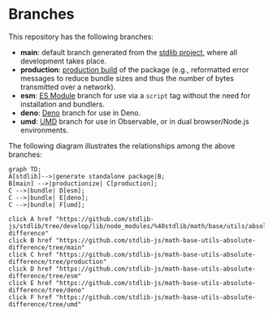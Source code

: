 <!--

@license Apache-2.0

Copyright (c) 2022 The Stdlib Authors.

Licensed under the Apache License, Version 2.0 (the "License");
you may not use this file except in compliance with the License.
You may obtain a copy of the License at

    http://www.apache.org/licenses/LICENSE-2.0

Unless required by applicable law or agreed to in writing, software
distributed under the License is distributed on an "AS IS" BASIS,
WITHOUT WARRANTIES OR CONDITIONS OF ANY KIND, either express or implied.
See the License for the specific language governing permissions and
limitations under the License.

-->

# Branches

This repository has the following branches:

-   **main**: default branch generated from the [stdlib project][stdlib-url], where all development takes place.
-   **production**: [production build][production-url] of the package (e.g., reformatted error messages to reduce bundle sizes and thus the number of bytes transmitted over a network).
-   **esm**: [ES Module][esm-url] branch for use via a `script` tag without the need for installation and bundlers.
-   **deno**: [Deno][deno-url] branch for use in Deno.
-   **umd**: [UMD][umd-url] branch for use in Observable, or in dual browser/Node.js environments.

The following diagram illustrates the relationships among the above branches:

```mermaid
graph TD;
A[stdlib]-->|generate standalone package|B;
B[main] -->|productionize| C[production];
C -->|bundle| D[esm];
C -->|bundle| E[deno];
C -->|bundle| F[umd];

click A href "https://github.com/stdlib-js/stdlib/tree/develop/lib/node_modules/%40stdlib/math/base/utils/absolute-difference"
click B href "https://github.com/stdlib-js/math-base-utils-absolute-difference/tree/main"
click C href "https://github.com/stdlib-js/math-base-utils-absolute-difference/tree/production"
click D href "https://github.com/stdlib-js/math-base-utils-absolute-difference/tree/esm"
click E href "https://github.com/stdlib-js/math-base-utils-absolute-difference/tree/deno"
click F href "https://github.com/stdlib-js/math-base-utils-absolute-difference/tree/umd"
```

[stdlib-url]: https://github.com/stdlib-js/stdlib/tree/develop/lib/node_modules/%40stdlib/math/base/utils/absolute-difference
[production-url]: https://github.com/stdlib-js/math-base-utils-absolute-difference/tree/production
[deno-url]: https://github.com/stdlib-js/math-base-utils-absolute-difference/tree/deno
[umd-url]: https://github.com/stdlib-js/math-base-utils-absolute-difference/tree/umd
[esm-url]: https://github.com/stdlib-js/math-base-utils-absolute-difference/tree/esm